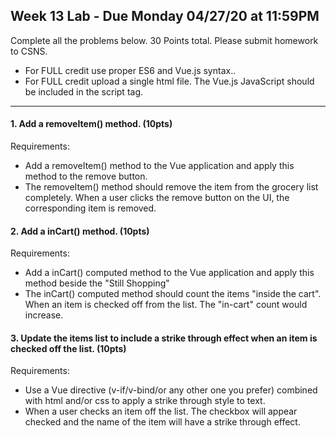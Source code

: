 ## Week 13 Lab - Due Monday 04/27/20 at 11:59PM
Complete all the problems below. 30 Points total. Please submit homework to CSNS.

- For FULL credit use proper ES6 and Vue.js syntax..
- For FULL credit upload a single html file. The Vue.js JavaScript should be included in the script tag.

---

#### 1. Add a removeItem() method. (10pts)

Requirements:

- Add a removeItem() method to the Vue application and apply this method to the remove button.
- The removeItem() method should remove the item from the grocery list completely. When a user clicks the remove button on the UI, the corresponding item is removed.


#### 2. Add a inCart() method. (10pts)

Requirements:

- Add a inCart() computed method to the Vue application and apply this method beside the "Still Shopping"
- The inCart() computed method should count the items "inside the cart". When an item is checked off from the list. The "in-cart" count would increase.


#### 3. Update the items list to include a strike through effect when an item is checked off the list. (10pts)

Requirements:

- Use a Vue directive (v-if/v-bind/or any other one you prefer) combined with html and/or css to apply a strike through style to text.
- When a user checks an item off the list.  The checkbox will appear checked and the name of the item will have a strike through effect.